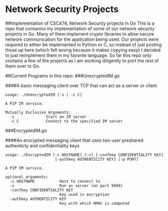 # Network Security Projects
##Implementation of CSC474, Network Security projects in Go
This is a repo that contanins my implementation of some of our network security projects in Go. Many of them implement crypto libraries to allow secure network communication for the application being used.
Our projects were required to either be implemented in Python or C, so instead of just posting those up here (which felt wrong because it makes copying easy) I decided to just reimplement them in my favorite language. 
So far this repo only contains a few of the projects as I am working diligently to port the rest of them over to Go. 

##Current Programs in this repo:
###UnecryptedIM.go

####A basic messaging client over TCP that can act as a server or client

```
usage: ./UnencryptedIM [-s | -c C]

A P2P IM service.

Mutually Exclusive Arguments:
  -s              Start an IM server
  -c C            Connect to the specified IM server
```

###EncryptedIM.go

####An encrypted messaging client that uses two user preshared authenticty and confidentiality keys

```
usage: ./EncryptedIM [-c HOSTNAME] [-s] [-confkey CONFIDENTIALITY KEY]
                      [-authkey AUTHENTICITY KEY] [-p PORT]

A P2P IM service.

optional arguments:
  -c HOSTNAME           Host to connect to
  -s                    Run as server (on port 9999)
  -confkey CONFIDENTIALITY KEY
                        Key used in encryption
  -authkey AUTHENTICITY KEY
                        Key with which HMAC is computed
```
